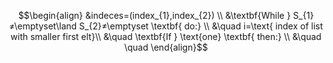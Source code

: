 

$$\begin{align}
&indeces=(index_{1},index_{2}) \\
&\textbf{While } S_{1}≠\emptyset\land S_{2}≠\emptyset \textbf{ do:} \\
&\quad i=\text{ index of list with smaller first elt}\\
&\quad \textbf{If } \text{one} \textbf{ then:} \\
&\quad \quad 
\end{align}$$